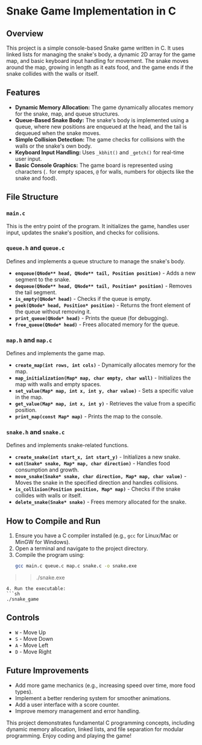 # Snake Game Implementation in C

## Overview
This project is a simple console-based Snake game written in C. It uses linked lists for managing the snake's body, a dynamic 2D array for the game map, and basic keyboard input handling for movement. The snake moves around the map, growing in length as it eats food, and the game ends if the snake collides with the walls or itself.

## Features
- **Dynamic Memory Allocation:** The game dynamically allocates memory for the snake, map, and queue structures.
- **Queue-Based Snake Body:** The snake's body is implemented using a queue, where new positions are enqueued at the head, and the tail is dequeued when the snake moves.
- **Simple Collision Detection:** The game checks for collisions with the walls or the snake's own body.
- **Keyboard Input Handling:** Uses `_kbhit()` and `_getch()` for real-time user input.
- **Basic Console Graphics:** The game board is represented using characters (`.` for empty spaces, `@` for walls, numbers for objects like the snake and food).

## File Structure
### `main.c`
This is the entry point of the program. It initializes the game, handles user input, updates the snake's position, and checks for collisions.

### `queue.h` and `queue.c`
Defines and implements a queue structure to manage the snake's body.

- **`enqueue(QNode** head, QNode** tail, Position position)`** - Adds a new segment to the snake.
- **`dequeue(QNode** head, QNode** tail, Position* position)`** - Removes the tail segment.
- **`is_empty(QNode* head)`** - Checks if the queue is empty.
- **`peek(QNode* head, Position* position)`** - Returns the front element of the queue without removing it.
- **`print_queue(QNode* head)`** - Prints the queue (for debugging).
- **`free_queue(QNode* head)`** - Frees allocated memory for the queue.

### `map.h` and `map.c`
Defines and implements the game map.

- **`create_map(int rows, int cols)`** - Dynamically allocates memory for the map.
- **`map_initialization(Map* map, char empty, char wall)`** - Initializes the map with walls and empty spaces.
- **`set_value(Map* map, int x, int y, char value)`** - Sets a specific value in the map.
- **`get_value(Map* map, int x, int y)`** - Retrieves the value from a specific position.
- **`print_map(const Map* map)`** - Prints the map to the console.

### `snake.h` and `snake.c`
Defines and implements snake-related functions.

- **`create_snake(int start_x, int start_y)`** - Initializes a new snake.
- **`eat(Snake* snake, Map* map, char direction)`** - Handles food consumption and growth.
- **`move_snake(Snake* snake, char direction, Map* map, char value)`** - Moves the snake in the specified direction and handles collisions.
- **`is_collision(Position position, Map* map)`** - Checks if the snake collides with walls or itself.
- **`delete_snake(Snake* snake)`** - Frees memory allocated for the snake.

## How to Compile and Run
1. Ensure you have a C compiler installed (e.g., `gcc` for Linux/Mac or MinGW for Windows).
2. Open a terminal and navigate to the project directory.
3. Compile the program using:
   ```sh
   gcc main.c queue.c map.c snake.c -o snake.exe
>> ./snake.exe
   ```
4. Run the executable:
   ```sh
   ./snake_game
   ```

## Controls
- `W` - Move Up
- `S` - Move Down
- `A` - Move Left
- `D` - Move Right

## Future Improvements
- Add more game mechanics (e.g., increasing speed over time, more food types).
- Implement a better rendering system for smoother animations.
- Add a user interface with a score counter.
- Improve memory management and error handling.

This project demonstrates fundamental C programming concepts, including dynamic memory allocation, linked lists, and file separation for modular programming. Enjoy coding and playing the game!


